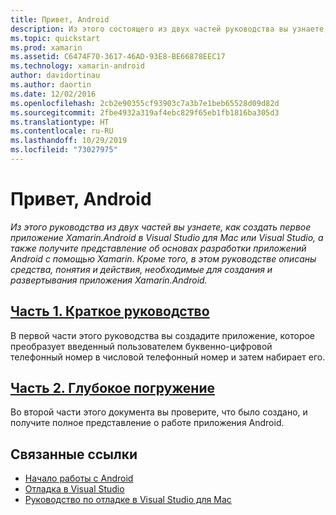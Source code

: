 ```yaml
---
title: Привет, Android
description: Из этого состоящего из двух частей руководства вы узнаете, как создать первое приложение Xamarin.Android в Visual Studio для Mac или Visual Studio. Вы также получите представление об основах разработки приложений Android с помощью Xamarin. Кроме того, в этом руководстве будут описаны средства, понятия и действия, необходимые для построения и развертывания приложения Xamarin.Android.
ms.topic: quickstart
ms.prod: xamarin
ms.assetid: C6474F70-3617-46AD-93E8-BE66878EEC17
ms.technology: xamarin-android
author: davidortinau
ms.author: daortin
ms.date: 12/02/2016
ms.openlocfilehash: 2cb2e90355cf93903c7a3b7e1beb65528d09d82d
ms.sourcegitcommit: 2fbe4932a319af4ebc829f65eb1fb1816ba305d3
ms.translationtype: HT
ms.contentlocale: ru-RU
ms.lasthandoff: 10/29/2019
ms.locfileid: "73027975"
---
```

# <a name="hello-android"></a>Привет, Android

_Из этого руководства из двух частей вы узнаете, как создать первое приложение Xamarin.Android в Visual Studio для Mac или Visual Studio, а также получите представление об основах разработки приложений Android с помощью Xamarin. Кроме того, в этом руководстве описаны средства, понятия и действия, необходимые для создания и развертывания приложения Xamarin.Android._

## <a name="part-1-quickstartandroidget-startedhello-androidhello-android-quickstartmd"></a>[Часть 1. Краткое руководство](~/android/get-started/hello-android/hello-android-quickstart.md)

В первой части этого руководства вы создадите приложение, которое преобразует введенный пользователем буквенно-цифровой телефонный номер в числовой телефонный номер и затем набирает его.

## <a name="part-2-deep-diveandroidget-startedhello-androidhello-android-deepdivemd"></a>[Часть 2. Глубокое погружение](~/android/get-started/hello-android/hello-android-deepdive.md)

Во второй части этого документа вы проверите, что было создано, и получите полное представление о работе приложения Android.

## <a name="related-links"></a>Связанные ссылки

- [Начало работы с Android](https://developer.android.com/training/index.html)
- [Отладка в Visual Studio](https://docs.microsoft.com/visualstudio/debugger/)
- [Руководство по отладке в Visual Studio для Mac](https://github.com/xamarin/recipes/tree/master/Recipes/cross-platform/ide/debugging)
